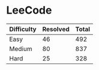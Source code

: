 # LeeCode

| Difficulty | Resolved | Total |
| :--------- | :------- | :---- |
| Easy       | 46       | 492   |
| Medium     | 80       | 837   |
| Hard       | 25       | 328   |
